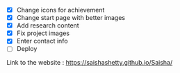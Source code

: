 - [X] Change icons for achievement
- [X] Change start page with better images
- [X] Add research content
- [X] Fix project images
- [X] Enter contact info
- [ ] Deploy

Link to the website :  https://saishashetty.github.io/Saisha/